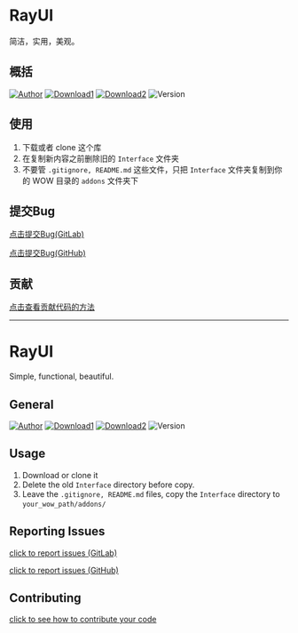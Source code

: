 # RayUI

简洁，实用，美观。

## 概括

[![Author](https://img.shields.io/badge/%E4%BD%9C%E8%80%85-Ray-blue.svg?style=flat)](https://rayui.me/RayUI)
[![Download1](https://img.shields.io/badge/%E4%B8%8B%E8%BD%BD-%E5%9B%BD%E5%86%85-brightgreen.svg?style=flat)](https://coding.net/u/fgprodigal/p/RayUI/git/archive/master)
[![Download2](https://img.shields.io/badge/%E4%B8%8B%E8%BD%BD-%E5%9B%BD%E5%A4%96-brightgreen.svg?style=flat)](https://github.com/fgprodigal/RayUI/archive/master.zip)
![Version](https://img.shields.io/badge/WoW-7.15-blue.svg?style=flat)

## 使用

1. 下载或者 clone 这个库
2. 在复制新内容之前删除旧的 `Interface` 文件夹
3. 不要管 `.gitignore, README.md` 这些文件，只把 `Interface` 文件夹复制到你的 WOW 目录的 `addons` 文件夹下

## 提交Bug

[点击提交Bug(GitLab)](https://gitlab.com/fgprodigal/RayUI/issues/new)

[点击提交Bug(GitHub)](https://github.com/fgprodigal/RayUI/issues/new?labels=bug)

## 贡献

[点击查看贡献代码的方法](https://gitlab.com/fgprodigal/RayUI/blob/master/CONTRIBUTING.md)

---

# RayUI

Simple, functional, beautiful.

## General

[![Author](https://img.shields.io/badge/author-Ray-blue.svg?style=flat)](https://rayui.me/RayUI)
[![Download1](https://img.shields.io/badge/download-github-brightgreen.svg?style=flat)](https://github.com/fgprodigal/RayUI/archive/master.zip)
[![Download2](https://img.shields.io/badge/download-coding-brightgreen.svg?style=flat)](https://coding.net/u/fgprodigal/p/RayUI/git/archive/master)
![Version](https://img.shields.io/badge/WoW-7.15-blue.svg?style=flat)

## Usage

1. Download or clone it
2. Delete the old `Interface` directory before copy.
3. Leave the `.gitignore, README.md` files, copy the `Interface` directory to `your_wow_path/addons/`

## Reporting Issues

[click to report issues (GitLab)](https://gitlab.com/fgprodigal/RayUI/issues/new)

[click to report issues (GitHub)](https://github.com/fgprodigal/RayUI/issues/new?labels=bug)

## Contributing

[click to see how to contribute your code](https://gitlab.com/fgprodigal/RayUI/blob/master/CONTRIBUTING.md)
